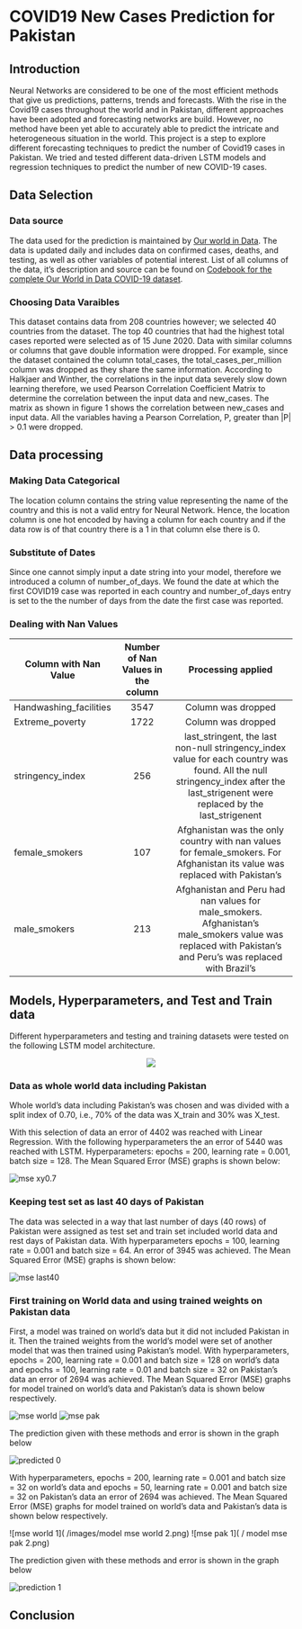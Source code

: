 # COVID19 New Cases Prediction for Pakistan

## Introduction
Neural Networks are considered to be one of the most efficient methods that give us predictions, patterns, trends and forecasts. With the rise in the Covid19 cases throughout the world and in Pakistan, different approaches have been adopted and forecasting networks are build. However, no method have been yet able to accurately able to predict the intricate and heterogeneous situation in the world. This project is a step to explore different forecasting techniques to predict the number of Covid19 cases in Pakistan. We tried and tested different data-driven LSTM models and regression techniques to predict the number of new COVID-19 cases.

## Data Selection

### Data source
The data used for the prediction is maintained by [Our world in Data](https://ourworldindata.org/coronavirus). The data is updated daily and includes data on confirmed cases, deaths, and testing, as well as other variables of potential interest. List of all columns of the data, it’s description and source can be found on [Codebook for the complete Our World in Data COVID-19 dataset]( https://github.com/owid/covid-19-data/blob/master/public/data/owid-covid-data-codebook.md). 

### Choosing Data Varaibles
This dataset contains data from 208 countries however; we selected 40 countries from the dataset. The top 40 countries that had the highest total cases reported were selected as of 15 June 2020. 
Data with similar columns or columns that gave double information were dropped. For example, since the dataset contained the column total_cases, the total_cases_per_million column was dropped as they share the same information.
According to Halkjaer and Winther, the correlations in the input data severely slow down learning therefore, we used Pearson Correlation Coefficient Matrix to determine the correlation between the input data and new_cases.
The matrix as shown in figure 1 shows the correlation between new_cases and input data. All the variables having a Pearson Correlation, P, greater than |P| > 0.1 were dropped.

## Data processing

### Making Data Categorical
The location column contains the string value representing the name of the country and this is not a valid entry for Neural Network. Hence, the location column is one hot encoded by having a column for each country and if the data row is of that country there is a 1 in that column else there is 0.

### Substitute of Dates
Since one cannot simply input a date string into your model, therefore we introduced a column of number_of_days. We found the date at which the first COVID19 case was reported in each country and number_of_days entry is set to the the number of days from the date the first case was reported.

### Dealing with Nan Values
| Column with Nan Value | Number of Nan Values in the column | Processing applied |
 --------------------- | :----------------------------------: |:----------------: |
| Handwashing_facilities| 3547 | Column was dropped |
| Extreme_poverty| 1722 | Column was dropped |
| stringency_index | 256 | last_stringent, the last non-null stringency_index value for each country was found. All the null stringency_index after the last_strigenent were replaced by the last_strigenent |
| female_smokers | 107 | Afghanistan was the only country with nan values for female_smokers. For Afghanistan its value was replaced with Pakistan’s|
| male_smokers | 213 | Afghanistan and Peru had nan values for male_smokers. Afghanistan’s male_smokers value was replaced with Pakistan’s and Peru’s was replaced with Brazil’s |


## Models, Hyperparameters, and Test and Train data
Different hyperparameters and testing and training datasets were tested on the following LSTM model architecture.

<p align="center">
  <img src="/images/model_architecture1.png">
</p>

### Data as whole world data including Pakistan
Whole world’s data including Pakistan’s was chosen and was divided with a split index of 0.70, i.e., 70% of the data was X_train and 30% was X_test.

With this selection of data an error of 4402 was reached with Linear Regression.
With the following hyperparameters the an error of  5440 was reached with LSTM.
Hyperparameters: epochs = 200, learning rate = 0.001, batch size = 128.
The  Mean Squared Error (MSE) graphs is shown below:

![mse xy0.7]( /images/xy0.7mse.png)

### Keeping test set as last 40 days of Pakistan

The data was selected in a way that last number of days (40 rows) of Pakistan were assigned as test set and train set included world data and rest days of Pakistan data.
With hyperparameters epochs = 100, learning rate = 0.001 and batch size = 64. An error of 3945 was achieved. The Mean Squared Error (MSE) graphs is shown below:

![mse last40]( /images/last40_mse.png)

### First training on World data and using trained weights on Pakistan data

First, a model was trained on world’s data but it did not included Pakistan in it. Then the trained weights from the world’s model were set of another model that was then trained using Pakistan’s model. 
With hyperparameters, epochs = 200, learning rate = 0.001 and batch size = 128 on world’s data and epochs = 100, learning rate = 0.01 and batch size = 32 on Pakistan’s data an error of 2694 was achieved.
The Mean Squared Error (MSE) graphs for model trained on world’s data and Pakistan’s data is shown below respectively.

![mse world]( /images/world_model_mse.png)
![mse pak]( /images/pak_model_mse.png)

The prediction given with these methods and error is shown in the graph below

![predicted 0]( /images/world_pak_predicted.png)

With hyperparameters, epochs = 200, learning rate = 0.001 and batch size = 32 on world’s data and epochs = 50, learning rate = 0.001 and batch size = 32 on Pakistan’s data an error of 2694 was achieved.
The Mean Squared Error (MSE) graphs for model trained on world’s data and Pakistan’s data is shown below respectively.

![mse world 1]( /images/model mse world 2.png)
![mse pak 1]( / model mse pak 2.png)

The prediction given with these methods and error is shown in the graph below

![prediction 1]( /images/world_pak_predicted2.png)

## Conclusion



